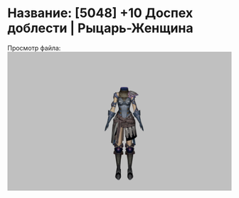 # Название: [5048] +10 Доспех доблести | Рыцарь-Женщина

Просмотр файла:
![p010019.png](p010019.png)